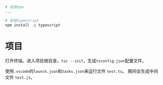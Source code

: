 ```bash
# 安装npm
...

# 安装typescript
npm install -g typescript
```

# 项目

打开终端，进入项目根目录，`tsc --init`，生成`tsconfig.json`配置文件。

使用`.vscode`的`launch.json`和`tasks.json`来运行文件 `test.ts`。 期间会生成中间文件 `test.js`。
